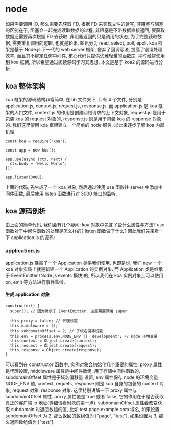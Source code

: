  # node

如果需要调用 IO, 那么需要先获取 FD, 根据 FD 来实现文件的读写, 非阻塞与阻塞的区别在于, 阻塞会一起完成读取数据的过程, 非阻塞是不带数据直接返回, 要获取
数据还需要再次根据 FD 去获取.
非阻塞返回的只是调用的状态, 为了完整获取数据, 需要重复调用的逻辑, 也就是轮讯. 轮讯分为 read, select, poll, epoll.
koa 框架是基于 Node.js 下一代的 web server 框架, 舍弃了回调写法, 提高了错误处理效率, 而且其不绑定任何中间件, 核心代码只提供优雅轻量的函数库.
平时经常使用到 koa 框架, 所以希望通过阅读源码学习其思想, 本文是基于 koa2 的源码进行分析.
## koa 整体架构
koa 框架的源码结构非常简单, 在 lib 文件夹下, 只有 4 个文件, 分别是 application.js, context.js, request.js, response.js.
而 application.js 是 koa 框架的入口文件, context.js 的作用是创建网络请求的上下文对象, request.js 是用于包装 koa 的 request 对象的, response.js
则是用于包装 koa 的 response 对象的. 我们这里使用 koa 框架建立一个简单的 node 服务, 以此来逐步了解 koa 内部机理.
```
const koa = require('koa');

const app = new koa();

app.use(async (ctx, next) {
  ctx.body = 'Hello World';
});

app.listen(3000);
```
上面的代码, 先生成了一个 koa 对象, 然后通过使用 use 函数往 server 中添加中间件函数, 最后使用 listen 函数进行对 3000 端口的监听.
## koa 源码剖析
由上面的简单代码, 我们会有几个疑问: koa 对象中包含了些什么属性与方法? use 函数对于中间件函数的处理是怎么样的? listen 函数做了什么?
因此我们先来看一下 application.js 的源码:
### application.js
application.js 暴露了一个 Application 类供我们使用, 也即是说, 我们 new 一个 koa 对象实质上就是新建一个 Application 的实例对象. 而 Application 类是继承
于 EventEmitter (Node.js events 模块)的, 所以我们在 koa 实例对象上可以使用 on, emit 等方法进行事件监听.
#### 生成 application 对象
```
constructor() {
  super(); // 因为继承于 EventEmitter, 这里需要调用 super

  this.proxy = false; // 代理设置
  this.middleware = [];
  this.subdomainOffset = 2; // 子域名偏移设置
  this.env = process.env.NODE_ENV || 'development'; // node 环境变量
  this.context = Object.create(context);
  this.request = Object.create(request);
  this.response = Object.create(response);
}
```
可以看到在 constructor 函数中, 实例对象会初始化几个重要的属性, proxy 属性是代理设置, middleware 属性是中间件数组, 用于存储中间件函数的, subdomainOffset 属性是子域名偏移量
设置, env 属性保存 node 的环境变量 NODE_ENV 值, context, requets, response 则是 koa 自身的包装的 context 对象, request 对象, response 对象. 这里特别讲解一下 proxy 属性与
subdomainOffset 属性. proxy 属性值是 true 或者 false, 它的作用在于是否获取真正的客户端 ip 地址(详细请看附录的第一点). subdomainOffset 属性会改变获取 subdomain 时返回数组的值,
比如 test.page.example.com 域名, 如果设置 subdomainOffset 为 2, 那么返回的数组值为 ["page", "test"], 如果设置为 3, 那么返回数组值为 ["test"].